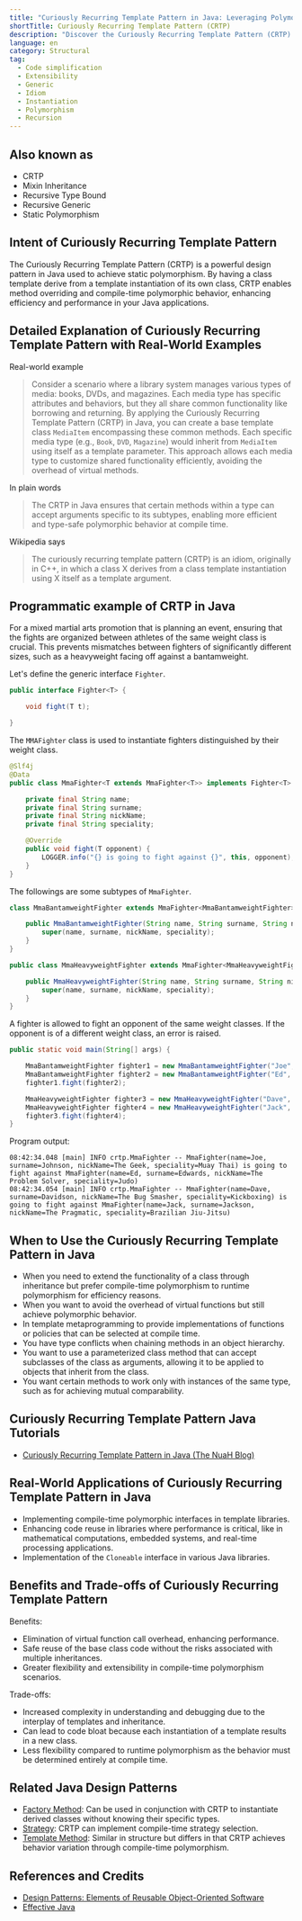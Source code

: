 ```yaml
---
title: "Curiously Recurring Template Pattern in Java: Leveraging Polymorphism Uniquely"
shortTitle: Curiously Recurring Template Pattern (CRTP)
description: "Discover the Curiously Recurring Template Pattern (CRTP) in Java. Learn how to achieve static polymorphism for efficient method overriding and compile-time polymorphic behavior. Perfect for performance-critical applications."
language: en
category: Structural
tag:
  - Code simplification
  - Extensibility
  - Generic
  - Idiom
  - Instantiation
  - Polymorphism
  - Recursion
---
```


## Also known as

* CRTP
* Mixin Inheritance
* Recursive Type Bound
* Recursive Generic
* Static Polymorphism

## Intent of Curiously Recurring Template Pattern

The Curiously Recurring Template Pattern (CRTP) is a powerful design pattern in Java used to achieve static polymorphism. By having a class template derive from a template instantiation of its own class, CRTP enables method overriding and compile-time polymorphic behavior, enhancing efficiency and performance in your Java applications.

## Detailed Explanation of Curiously Recurring Template Pattern with Real-World Examples

Real-world example

> Consider a scenario where a library system manages various types of media: books, DVDs, and magazines. Each media type has specific attributes and behaviors, but they all share common functionality like borrowing and returning. By applying the Curiously Recurring Template Pattern (CRTP) in Java, you can create a base template class `MediaItem` encompassing these common methods. Each specific media type (e.g., `Book`, `DVD`, `Magazine`) would inherit from `MediaItem` using itself as a template parameter. This approach allows each media type to customize shared functionality efficiently, avoiding the overhead of virtual methods.

In plain words

> The CRTP in Java ensures that certain methods within a type can accept arguments specific to its subtypes, enabling more efficient and type-safe polymorphic behavior at compile time.

Wikipedia says

> The curiously recurring template pattern (CRTP) is an idiom, originally in C++, in which a class X derives from a class template instantiation using X itself as a template argument.

## Programmatic example of CRTP in Java

For a mixed martial arts promotion that is planning an event, ensuring that the fights are organized between athletes of the same weight class is crucial. This prevents mismatches between fighters of significantly different sizes, such as a heavyweight facing off against a bantamweight.

Let's define the generic interface `Fighter`.

```java
public interface Fighter<T> {

    void fight(T t);

}
```

The `MMAFighter` class is used to instantiate fighters distinguished by their weight class.

```java
@Slf4j
@Data
public class MmaFighter<T extends MmaFighter<T>> implements Fighter<T> {

    private final String name;
    private final String surname;
    private final String nickName;
    private final String speciality;

    @Override
    public void fight(T opponent) {
        LOGGER.info("{} is going to fight against {}", this, opponent);
    }
}
```

The followings are some subtypes of `MmaFighter`.

```java
class MmaBantamweightFighter extends MmaFighter<MmaBantamweightFighter> {

    public MmaBantamweightFighter(String name, String surname, String nickName, String speciality) {
        super(name, surname, nickName, speciality);
    }
}

public class MmaHeavyweightFighter extends MmaFighter<MmaHeavyweightFighter> {

    public MmaHeavyweightFighter(String name, String surname, String nickName, String speciality) {
        super(name, surname, nickName, speciality);
    }
}
```

A fighter is allowed to fight an opponent of the same weight classes. If the opponent is of a different weight class, an error is raised.

```java
public static void main(String[] args) {

    MmaBantamweightFighter fighter1 = new MmaBantamweightFighter("Joe", "Johnson", "The Geek", "Muay Thai");
    MmaBantamweightFighter fighter2 = new MmaBantamweightFighter("Ed", "Edwards", "The Problem Solver", "Judo");
    fighter1.fight(fighter2);

    MmaHeavyweightFighter fighter3 = new MmaHeavyweightFighter("Dave", "Davidson", "The Bug Smasher", "Kickboxing");
    MmaHeavyweightFighter fighter4 = new MmaHeavyweightFighter("Jack", "Jackson", "The Pragmatic", "Brazilian Jiu-Jitsu");
    fighter3.fight(fighter4);
}
```

Program output:

```
08:42:34.048 [main] INFO crtp.MmaFighter -- MmaFighter(name=Joe, surname=Johnson, nickName=The Geek, speciality=Muay Thai) is going to fight against MmaFighter(name=Ed, surname=Edwards, nickName=The Problem Solver, speciality=Judo)
08:42:34.054 [main] INFO crtp.MmaFighter -- MmaFighter(name=Dave, surname=Davidson, nickName=The Bug Smasher, speciality=Kickboxing) is going to fight against MmaFighter(name=Jack, surname=Jackson, nickName=The Pragmatic, speciality=Brazilian Jiu-Jitsu)
```

## When to Use the Curiously Recurring Template Pattern in Java

* When you need to extend the functionality of a class through inheritance but prefer compile-time polymorphism to runtime polymorphism for efficiency reasons.
* When you want to avoid the overhead of virtual functions but still achieve polymorphic behavior.
* In template metaprogramming to provide implementations of functions or policies that can be selected at compile time.
* You have type conflicts when chaining methods in an object hierarchy.
* You want to use a parameterized class method that can accept subclasses of the class as arguments, allowing it to be applied to objects that inherit from the class.
* You want certain methods to work only with instances of the same type, such as for achieving mutual comparability.

## Curiously Recurring Template Pattern Java Tutorials

* [Curiously Recurring Template Pattern in Java (The NuaH Blog)](https://nuah.livejournal.com/328187.html)

## Real-World Applications of Curiously Recurring Template Pattern in Java

* Implementing compile-time polymorphic interfaces in template libraries.
* Enhancing code reuse in libraries where performance is critical, like in mathematical computations, embedded systems, and real-time processing applications.
* Implementation of the `Cloneable` interface in various Java libraries.

## Benefits and Trade-offs of Curiously Recurring Template Pattern

Benefits:

* Elimination of virtual function call overhead, enhancing performance.
* Safe reuse of the base class code without the risks associated with multiple inheritances.
* Greater flexibility and extensibility in compile-time polymorphism scenarios.

Trade-offs:

* Increased complexity in understanding and debugging due to the interplay of templates and inheritance.
* Can lead to code bloat because each instantiation of a template results in a new class.
* Less flexibility compared to runtime polymorphism as the behavior must be determined entirely at compile time.

## Related Java Design Patterns

* [Factory Method](https://java-design-patterns.com/patterns/factory-method/): Can be used in conjunction with CRTP to instantiate derived classes without knowing their specific types.
* [Strategy](https://java-design-patterns.com/patterns/strategy/): CRTP can implement compile-time strategy selection.
* [Template Method](https://java-design-patterns.com/patterns/template-method/): Similar in structure but differs in that CRTP achieves behavior variation through compile-time polymorphism.

## References and Credits

* [Design Patterns: Elements of Reusable Object-Oriented Software](https://amzn.to/3w0pvKI)
* [Effective Java](https://amzn.to/4cGk2Jz)
